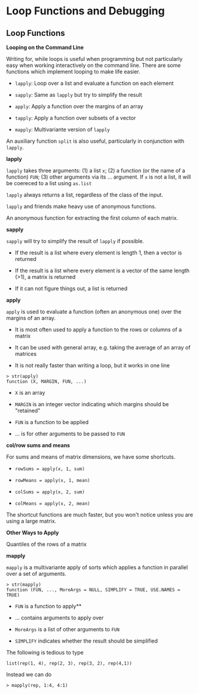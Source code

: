 # Loop Functions and Debugging

## Loop Functions

**Looping on the Command Line**

Writing for, while loops is useful when programming but not particularly easy when working
interactively on the command line. There are some functions which implement looping to make
life easier.

* `lapply`: Loop over a list and evaluate a function on each element

* `sapply`: Same as `lapply` but try to simplify the result

* `apply`: Apply a function over the margins of an array

* `tapply`: Apply a function over subsets of a vector

* `mapply`: Multivariante version of `lapply`

An auxiliary function `split` is also useful, particularly in conjunction with `lapply`.

**lapply**

`lapply` takes three arguments: (1) a list `x`; (2) a function (or the name of a function) `FUN`;
(3) other arguments via its ... argument. If `x` is not a list, it will be coereced to a list using
`as.list`

`lapply` always returns a list, regardless of the class of the input.

`lapply` and friends make heavy use of anonymous functions.

An anonymous function for extracting the first column of each matrix.

**sapply**

`sapply` will try to simplify the result of `lapply` if possible.

* If the result is a list where every element is length 1, then a vector is returned

* If the result is a list where every element is a vector of the same length (>1), a matrix is returned 

* If it can not figure things out, a list is returned

**apply**

`apply` is used to evaluate a function (often an anonymous one) over the margins of an array.

* It is most often used to apply a function to the rows or columns of a matrix

* It can be used with general array, e.g. taking the average of an array of matrices

* It is not really faster than writing a loop, but it works in one line

```
> str(apply)
function (X, MARGIN, FUN, ...)
```

* `X` is an array

* `MARGIN` is an integer vector indicating which margins should be "retained"

* `FUN` is a function to be applied

* ... is for other arguments to be passed to `FUN`

**col/row sums and means**

For sums and means of matrix dimensions, we have some shortcuts.

* `rowSums = apply(x, 1, sum)`

* `rowMeans = apply(x, 1, mean)`

* `colSums = apply(x, 2, sum)`

* `colMeans = apply(x, 2, mean)`

The shortcut functions are much faster, but you won't notice unless you are using a large matrix.

**Other Ways to Apply**

Quantiles of the rows of a matrix

**mapply**

`mapply` is a multivariante apply of sorts which applies a function in parallel over a set of arguments.

```
> str(mapply)
function (FUN, ..., MoreArgs = NULL, SIMPLIFY = TRUE, USE.NAMES = TRUE)
```

* `FUN` is a function to apply**

* ... contains arguments to apply over

* `MoreArgs` is a list of other arguments to `FUN`

* `SIMPLIFY` indicates whether the result should be simplified

The following is tedious to type

```
list(rep(1, 4), rep(2, 3), rep(3, 2), rep(4,1)) 
```

Instead we can do

```
> mapply(rep, 1:4, 4:1)
```





























